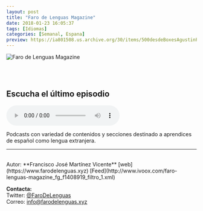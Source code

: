 ```yaml
---
layout: post
title: "Faro de Lenguas Magazine"
date: 2018-01-23 16:05:37
tags: [Idiomas]
categories: [Semanal, Espana]
preview: https://ia801508.us.archive.org/30/items/500desdeBoxesAgustinPalmeiro/300MAGAZINE%20-%20Francisco%20Jos%c3%a9%20Mart%c3%adnez%20Vicente.png
---
```


![Faro de Lenguas Magazine](https://ia801508.us.archive.org/30/items/500desdeBoxesAgustinPalmeiro/500MAGAZINE%20-%20Francisco%20Jos%c3%a9%20Mart%c3%adnez%20Vicente.png)

<br/>
<br/>

## Escucha el último episodio

<!--reproductor-feed=http://www.ivoox.com/faro-lenguas-magazine_fg_f1408919_filtro_1.xml-->
<!--reproductor-start-->
<audio id="audio" preload="auto" controls="" src="http://www.ivoox.com/hablemos-experiencias-episodio-1_mf_25367573_feed_1.mp3"></audio>
<!--reproductor-end-->

Podcasts con variedad de contenidos y secciones destinado a aprendices de español como lengua extranjera.  

_ _ _
<br>
Autor: **Francisco José Martínez Vicente**  
[web](https://www.farodelenguas.xyz)  
[Feed](http://www.ivoox.com/faro-lenguas-magazine_fg_f1408919_filtro_1.xml)  


**Contacta:**  
Twitter: [@FaroDeLenguas](https://twitter.com/FaroDeLenguas)  
Correo: [info@farodelenguas.xyz](mailto:info@farodelenguas.xyz)  

